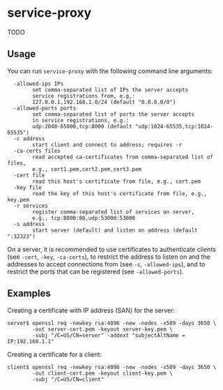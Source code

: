 # service-proxy

TODO

## Usage

You can run `service-proxy` with the following command line arguments:

```
  -allowed-ips IPs
        set comma-separated list of IPs the server accepts
        service registrations from, e.g.:
        127.0.0.1,192.168.1.0/24 (default "0.0.0.0/0")
  -allowed-ports ports
        set comma-separated list of ports the server accepts
        in service registrations, e.g.:
        udp:2048-65000,tcp:8000 (default "udp:1024-65535,tcp:1024-65535")
  -c address
        start client and connect to address; requires -r
  -ca-certs files
        read accepted ca-certificates from comma-separated list of files,
        e.g., cert1.pem,cert2.pem,cert3.pem
  -cert file
        read this host's certificate from file, e.g., cert.pem
  -key file
        read the key of this host's certificate from file, e.g., key.pem
  -r services
        register comma-separated list of services on server,
        e.g., tcp:8000:80,udp:53000:53000
  -s address
        start server (default) and listen on address (default ":32323")
```

On a server, it is recommended to use certificates to authenticate clients (see
`-cert`, `-key`, `-ca-certs`), to restrict the address to listen on and the
addresses to accept connections from (see `-s`, `-allowed-ips`), and to
restrict the ports that can be registered (see `-allowed-ports`).

## Examples

Creating a certificate with IP address (SAN) for the server:

```
server$ openssl req -newkey rsa:4096 -new -nodes -x509 -days 3650 \
        -out server-cert.pem -keyout server-key.pem \
        -subj "/C=US/CN=server" -addext "subjectAltName = IP:192.168.1.1"
```

Creating a certificate for a client:

```
client$ openssl req -newkey rsa:4096 -new -nodes -x509 -days 3650 \
        -out client-cert.pem -keyout client-key.pem \
        -subj "/C=US/CN=client"
```
